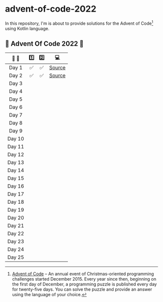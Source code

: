 # advent-of-code-2022

In this repository, I'm is about to provide solutions for the Advent of Code[^aoc] using Kotlin language.

[^aoc]:
    [Advent of Code][aoc] – An annual event of Christmas-oriented programming challenges started December 2015.
    Every year since then, beginning on the first day of December, a programming puzzle is published every day for twenty-five days.
    You can solve the puzzle and provide an answer using the language of your choice.

## :christmas_tree: Advent Of Code 2022 :christmas_tree:

| :calendar: :christmas_tree: | :one: |        :two:        |            :computer:             |
|:---------------------------:|:-----:|:-------------------:|:---------------------------------:|
|            Day 1            | :white_check_mark: | :white_check_mark: | [Source](src/main/kotlin/Day01.kt) |
|            Day 2            | :white_check_mark: | :white_check_mark: | [Source](src/main/kotlin/Day02.kt) |
|            Day 3            |       |   |  |
|            Day 4            |       |   |  |
|            Day 5            |       |   |  |
|            Day 6            |       |   |  |
|            Day 7            |       |   |  |
|            Day 8            |       |   |  |
|            Day 9            |       |   |  |
|           Day 10            |       |   |  |
|           Day 11            |       |   |  |
|           Day 12            |       |   |  |
|           Day 13            |       |   |  |
|           Day 14            |       |   |  |
|           Day 15            |       |                     |                                   |
|           Day 16            |       |                     |                                   |
|           Day 17            |       |                     |                                   |
|           Day 18            |       |                     |                                   |
|           Day 19            |       |                     |                                   |
|           Day 20            |       |                     |                                   |
|           Day 21            |       |                     |                                   |
|           Day 22            |       |                     |                                   |
|           Day 23            |       |                     |                                   |
|           Day 24            |       |                     |                                   |
|           Day 25            |       |                     |                                   |


[aoc]: https://adventofcode.com
